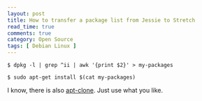 ```yaml
---
layout: post
title: How to transfer a package list from Jessie to Stretch
read_time: true  
comments: true
category: Open Source
tags: [ Debian Linux ] 
---
```


```$ dpkg -l | grep ^ii | awk '{print $2}' > my-packages```

```$ sudo apt-get install $(cat my-packages)```

I know, there is also [apt-clone](https://packages.debian.org/en/jessie/apt-clone). Just use what you like.
